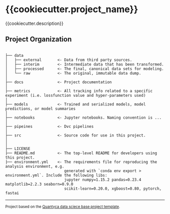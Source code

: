 {{cookiecutter.project_name}}
==============================

{{cookiecutter.description}}

Project Organization
------------

```

├── data
│   ├── external       <- Data from third party sources.
│   ├── interim        <- Intermediate data that has been transformed.
│   ├── processed      <- The final, canonical data sets for modeling.
│   └── raw            <- The original, immutable data dump.
│
├── docs               <- Project documentation
│
├── metrics            <- All tracking info related to a specific experiment (i.e. lossfunction value and hyper-parameters used)
│
├── models             <- Trained and serialized models, model predictions, or model summaries
│
├── notebooks          <- Jupyter notebooks. Naming convention is ...
│
├── pipeines           <- Dvc pipelines 
│
├── src                <- Source code for use in this project.
│
│
├── LICENSE
├── README.md          <- The top-level README for developers using this project.
├── environment.yml    <- The requirements file for reproducing the analysis environment, e.g.
                          generated with `conda env export > environment.yml`. Include the following libs: 
                          jupyter numpy=1.15.2 pandas=0.23.4 matplotlib=2.2.3 seaborn=0.9.0 
                          scikit-learn=0.20.0, xgboost=0.80, pytorch, fastai

```



--------

<p><small>Project based on the <a target="_blank" href="https://github.com/Quantyca/refarch-ateam-cookiecutter-base">Quantyca data sciece base project template</a>.</small></p>
